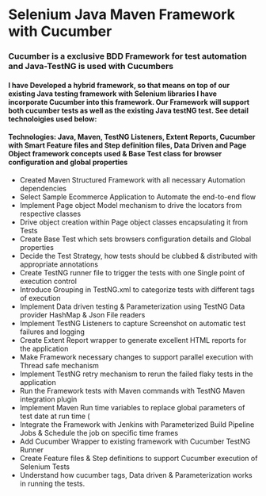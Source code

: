 # Selenium Java Maven Framework with Cucumber 

### Cucumber is a exclusive BDD Framework for test automation and Java-TestNG is used with Cucumbers 

#### I have Developed a hybrid framework, so that means on top of our existing Java testing framework with Selenium libraries I have incorporate Cucumber into this framework. Our Framework will support both cucumber tests as well as the existing Java testNG test. See detail technoloigies used below:

#### Technologies: Java, Maven, TestNG Listeners, Extent Reports, Cucumber with Smart Feature files and Step definition files, Data Driven and Page Object framework concepts used & Base Test class for browser configuration and global properties

* Created Maven Structured Framework with all necessary Automation dependencies 
* Select Sample Ecommerce Application to Automate the end-to-end flow 
* Implement Page object Model mechanism to drive the locators from respective classes 
* Drive object creation within Page object classes encapsulating it from Tests 
* Create Base Test which sets browsers configuration details and Global properties 
* Decide the Test Strategy, how tests should be clubbed & distributed with appropriate annotations 
* Create TestNG runner file to trigger the tests with one Single point of execution control 
* Introduce Grouping in TestNG.xml to categorize tests with different tags of execution 
* Implement Data driven testing & Parameterization using TestNG Data provider HashMap & Json File readers 
* Implement TestNG Listeners to capture Screenshot on automatic test failures and logging 
* Create Extent Report wrapper to generate excellent HTML reports for the application 
* Make Framework necessary changes to support parallel execution with Thread safe mechanism 
* Implement TestNG retry mechanism to rerun the failed flaky tests in the application 
* Run the Framework tests with Maven commands with TestNG Maven integration plugin 
* Implement Maven Run time variables to replace global parameters of test date at run time (
* Integrate the Framework with Jenkins with Parameterized Build Pipeline Jobs & Schedule the job on specific time frames 
* Add Cucumber Wrapper to existing framework with Cucumber TestNG Runner  
* Create Feature files & Step definitions to support Cucumber execution of Selenium Tests 
* Understand how cucumber tags, Data driven & Parameterization works in running the tests.
